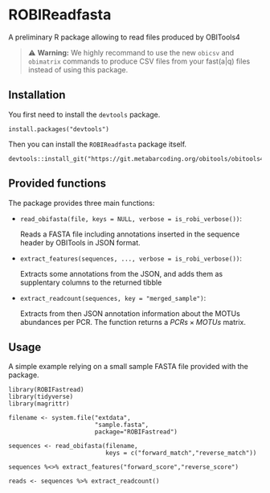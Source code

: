 # ROBIReadfasta

A preliminary R package allowing to read files produced by OBITools4

> ⚠️ **Warning:** We highly recommand to use the new `obicsv` and `obimatrix` commands to produce CSV files from your fast(a|q) files
> instead of using this package.

## Installation

You first need to install the `devtools` package.

```{r}
install.packages("devtools")
```

Then you can install the `ROBIReadfasta` package itself.

```{r}
devtools::install_git("https://git.metabarcoding.org/obitools/obitools4/robireadfasta.git")
```

## Provided functions

The package provides three main functions:

-   `read_obifasta(file, keys = NULL, verbose = is_robi_verbose())`:

    Reads a FASTA file including annotations inserted in the sequence header by OBITools in JSON format.

-   `extract_features(sequences, ..., verbose = is_robi_verbose())`:

    Extracts some annotations from the JSON, and adds them as supplentary columns to the returned tibble

-   `extract_readcount(sequences, key = "merged_sample")`:

    Extracts from then JSON annotation information about the MOTUs abundances per PCR. The function returns a $PCRs \times MOTUs$ matrix.

## Usage

A simple example relying on a small sample FASTA file provided with the package.

```{r}
library(ROBIFastread)
library(tidyverse)
library(magrittr)

filename <- system.file("extdata", 
                        "sample.fasta", 
                        package="ROBIFastread")

sequences <- read_obifasta(filename,
                           keys = c("forward_match","reverse_match"))

sequences %<>% extract_features("forward_score","reverse_score")

reads <- sequences %>% extract_readcount()
```
